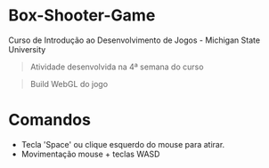 # Box-Shooter-Game
Curso de Introdução ao Desenvolvimento de Jogos - Michigan State University

> Atividade desenvolvida na 4ª semana do curso

> Build WebGL do jogo

# Comandos
- Tecla 'Space' ou clique esquerdo do mouse para atirar.
- Movimentação mouse + teclas WASD


